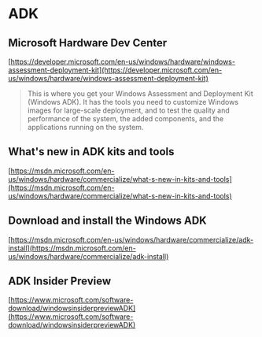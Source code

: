 # ADK

## Microsoft Hardware Dev Center

[https://developer.microsoft.com/en-us/windows/hardware/windows-assessment-deployment-kit](https://developer.microsoft.com/en-us/windows/hardware/windows-assessment-deployment-kit)

> This is where you get your Windows Assessment and Deployment Kit \(Windows ADK\). It has the tools you need to customize Windows images for large-scale deployment, and to test the quality and performance of the system, the added components, and the applications running on the system.

## What's new in ADK kits and tools

[https://msdn.microsoft.com/en-us/windows/hardware/commercialize/what-s-new-in-kits-and-tools](https://msdn.microsoft.com/en-us/windows/hardware/commercialize/what-s-new-in-kits-and-tools)

## Download and install the Windows ADK

[https://msdn.microsoft.com/en-us/windows/hardware/commercialize/adk-install](https://msdn.microsoft.com/en-us/windows/hardware/commercialize/adk-install)

## ADK Insider Preview

[https://www.microsoft.com/software-download/windowsinsiderpreviewADK](https://www.microsoft.com/software-download/windowsinsiderpreviewADK)

